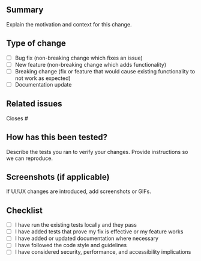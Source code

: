 ## Summary

Explain the motivation and context for this change.

## Type of change

- [ ] Bug fix (non-breaking change which fixes an issue)
- [ ] New feature (non-breaking change which adds functionality)
- [ ] Breaking change (fix or feature that would cause existing functionality to not work as expected)
- [ ] Documentation update

## Related issues

Closes #

## How has this been tested?

Describe the tests you ran to verify your changes. Provide instructions so we can reproduce.

## Screenshots (if applicable)

If UI/UX changes are introduced, add screenshots or GIFs.

## Checklist

- [ ] I have run the existing tests locally and they pass
- [ ] I have added tests that prove my fix is effective or my feature works
- [ ] I have added or updated documentation where necessary
- [ ] I have followed the code style and guidelines
- [ ] I have considered security, performance, and accessibility implications
